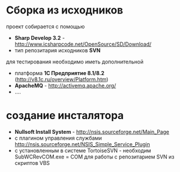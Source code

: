# Сборка из исходников #

проект собирается с помощью
  * **Sharp Develop 3.2** - http://www.icsharpcode.net/OpenSource/SD/Download/
  * тип репозитария исходников **SVN**

для тестирования необходимо иметь дополнительной
  * платформа **1C Предприятие 8.1/8.2** (http://v8.1c.ru/overview/Platform.htm)
  * **ApacheMQ** - http://activemq.apache.org/
  * ....

# создание инсталятора #

  * **Nullsoft Install System** - http://nsis.sourceforge.net/Main_Page
  * с плагином управления службами  http://nsis.sourceforge.net/NSIS_Simple_Service_Plugin
  * с установленным в системе TortoiseSVN - необходим SubWCRevCOM.exe = COM для работы с репозитарием SVN из скриптов VBS